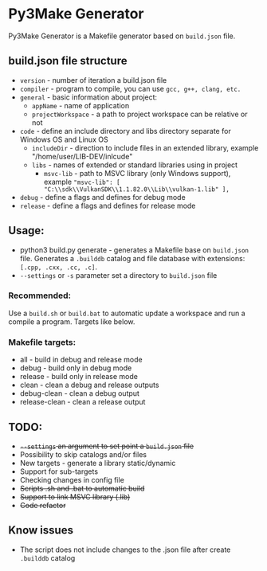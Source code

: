 # Py3Make Generator

Py3Make Generator is a Makefile generator based on `build.json` file.

## build.json file structure

* `version` - number of iteration a build.json file
* `compiler` - program to compile, you can use `gcc, g++, clang, etc.`
* `general` - basic information about project:
    * `appName` - name of application
    * `projectWorkspace` - a path to project workspace can be relative or not
* `code` - define an include directory and libs directory separate for Windows OS and Linux OS
    * `includeDir` - direction to include files in an extended library, example "/home/user/LIB-DEV/inlcude"
    * `libs` - names of extended or standard libraries using in project
        * `msvc-lib` - path to MSVC library (only Windows support), example `"msvc-lib": [ "C:\\sdk\\VulkanSDK\\1.1.82.0\\Lib\\vulkan-1.lib" ],`
* `debug` - define a flags and defines for debug mode
* `release` - define a flags and defines for release mode


## Usage:
* python3 build.py generate - generates a Makefile base on `build.json` file. Generates a `.builddb` catalog and file database with extensions: `[.cpp, .cxx, .cc, .c]`.
* `--settings` or `-s` parameter set a directory to `build.json` file

### Recommended:
Use a `build.sh` or `build.bat` to automatic update a workspace and run a compile a program. Targets like below.

### Makefile targets:
* all - build in debug and release mode
* debug - build only in debug mode
* release - build only in release mode
* clean - clean a debug and release outputs
* debug-clean - clean a debug output
* release-clean - clean a release output

## TODO:
* ~~`--settings` an argument to set point a `build.json` file~~
* Possibility to skip catalogs and/or files
* New targets - generate a library static/dynamic
* Support for sub-targets
* Checking changes in config file
* ~~Scripts .sh and .bat to automatic build~~
* ~~Support to link MSVC library (.lib)~~
* ~~Code refactor~~

## Know issues
* The script does not include changes to the .json file after create `.builddb` catalog
